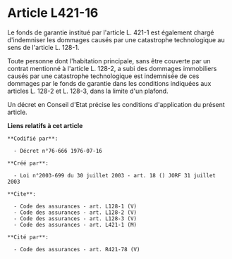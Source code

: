 # Article L421-16

Le fonds de garantie institué par l'article L. 421-1 est également chargé d'indemniser les dommages causés par une
catastrophe technologique au sens de l'article L. 128-1.

Toute personne dont l'habitation principale, sans être couverte par un contrat mentionné à l'article L. 128-2, a subi des
dommages immobiliers causés par une catastrophe technologique est indemnisée de ces dommages par le fonds de garantie dans
les conditions indiquées aux articles L. 128-2 et L. 128-3, dans la limite d'un plafond.

Un décret en Conseil d'Etat précise les conditions d'application du présent article.

**Liens relatifs à cet article**

	**Codifié par**:

	  - Décret n°76-666 1976-07-16

	**Créé par**:

	  - Loi n°2003-699 du 30 juillet 2003 - art. 18 () JORF 31 juillet 2003

	**Cite**:

	  - Code des assurances - art. L128-1 (V)
	  - Code des assurances - art. L128-2 (V)
	  - Code des assurances - art. L128-3 (V)
	  - Code des assurances - art. L421-1 (M)

	**Cité par**:

	  - Code des assurances - art. R421-78 (V)
